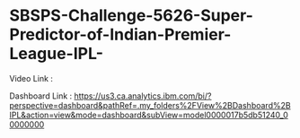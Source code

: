 # SBSPS-Challenge-5626-Super-Predictor-of-Indian-Premier-League-IPL-

Video Link : 

Dashboard Link : https://us3.ca.analytics.ibm.com/bi/?perspective=dashboard&pathRef=.my_folders%2FView%2BDashboard%2BIPL&action=view&mode=dashboard&subView=model0000017b5db51240_00000000

